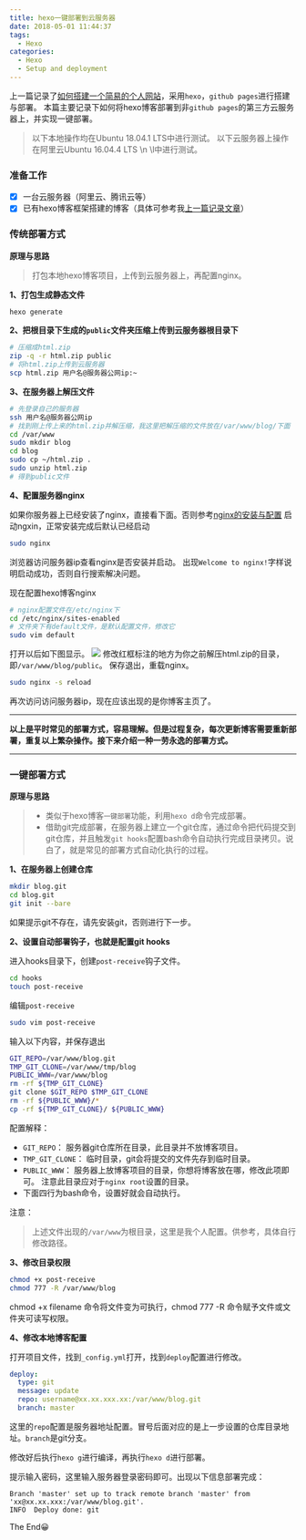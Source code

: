 ```yaml
---
title: hexo一键部署到云服务器
date: 2018-05-01 11:44:37
tags:
  - Hexo
categories:
  - Hexo
  - Setup and deployment
---
```

上一篇记录了[如何搭建一个简易的个人网站](hexo-build.html)，采用`hexo`，`github pages`进行搭建与部署。
本篇主要记录下如何将hexo博客部署到非`github pages`的第三方云服务器上，并实现一键部署。

> 以下本地操作均在Ubuntu 18.04.1 LTS中进行测试。
> 以下云服务器上操作在阿里云Ubuntu 16.04.4 LTS \n \l中进行测试。

### 准备工作
- [x] 一台云服务器（阿里云、腾讯云等）
- [x] 已有hexo博客框架搭建的博客（具体可参考我[上一篇记录文章](hexo-build.html)）

### 传统部署方式

**原理与思路**

> 打包本地hexo博客项目，上传到云服务器上，再配置nginx。

**1、打包生成静态文件**

```bash
hexo generate
```

**2、把根目录下生成的`public`文件夹压缩上传到云服务器根目录下**

```bash
# 压缩成html.zip
zip -q -r html.zip public
# 将html.zip上传到云服务器
scp html.zip 用户名@服务器公网ip:~
```

**3、在服务器上解压文件**

```bash
# 先登录自己的服务器
ssh 用户名@服务器公网ip
# 找到刚上传上来的html.zip并解压缩，我这里把解压缩的文件放在/var/www/blog/下面
cd /var/www
sudo mkdir blog
cd blog
sudo cp ~/html.zip .
sudo unzip html.zip
# 得到public文件
```

**4、配置服务器nginx**

如果你服务器上已经安装了nginx，直接看下面。否则参考[nginx的安装与配置](https://yq.aliyun.com/articles/710641?spm=5176.10695662.1996646101.searchclickresult.155256a0P4F06Z&aly_as=MUa5PXuo)
启动ngxin，正常安装完成后默认已经启动

```bash
sudo nginx
```

浏览器访问服务器ip查看nginx是否安装并启动。
出现`Welcome to nginx!`字样说明启动成功，否则自行搜索解决问题。

现在配置hexo博客nginx

```bash
# nginx配置文件在/etc/nginx下
cd /etc/nginx/sites-enabled
# 文件夹下有default文件，是默认配置文件，修改它
sudo vim default
```

打开以后如下图显示。
![](/images/hexo-deploy/nginx-default.png)
修改红框标注的地方为你之前解压html.zip的目录，即`/var/www/blog/public`。
保存退出，重载nginx。

```bash
sudo nginx -s reload
```

再次访问访问服务器ip，现在应该出现的是你博客主页了。

----

**以上是平时常见的部署方式，容易理解。但是过程复杂，每次更新博客需要重新部署，重复以上繁杂操作。接下来介绍一种一劳永逸的部署方式。**

----

### 一键部署方式

**原理与思路**

>- 类似于hexo博客`一键部署`功能，利用`hexo d`命令完成部署。
>- 借助git完成部署，在服务器上建立一个git仓库，通过命令把代码提交到git仓库，并且触发`git hooks`配置bash命令自动执行完成目录拷贝。说白了，就是常见的部署方式自动化执行的过程。

**1、在服务器上创建仓库**

```bash
mkdir blog.git
cd blog.git
git init --bare
```

如果提示git不存在，请先安装git，否则进行下一步。

**2、设置自动部署钩子，也就是配置git hooks**

进入hooks目录下，创建`post-receive`钩子文件。

```bash
cd hooks
touch post-receive
```

编辑`post-receive`

```bash
sudo vim post-receive
```

输入以下内容，并保存退出

```bash
GIT_REPO=/var/www/blog.git
TMP_GIT_CLONE=/var/www/tmp/blog
PUBLIC_WWW=/var/www/blog
rm -rf ${TMP_GIT_CLONE}
git clone $GIT_REPO $TMP_GIT_CLONE
rm -rf ${PUBLIC_WWW}/*
cp -rf ${TMP_GIT_CLONE}/ ${PUBLIC_WWW}
```

配置解释：
- `GIT_REPO`： 服务器git仓库所在目录，此目录并不放博客项目。
- `TMP_GIT_CLONE`： 临时目录，git会将提交的文件先存到临时目录。
- `PUBLIC_WWW`： 服务器上放博客项目的目录，你想将博客放在哪，修改此项即可。 注意此目录应对于`nginx root`设置的目录。
- 下面四行为bash命令，设置好就会自动执行。

注意：
> 上述文件出现的`/var/www`为根目录，这里是我个人配置。供参考，具体自行修改路径。

**3、修改目录权限**

```bash
chmod +x post-receive
chmod 777 -R /var/www/blog
```
chmod +x filename 命令将文件变为可执行，chmod 777 -R 命令赋予文件或文件夹可读写权限。

**4、修改本地博客配置**

打开项目文件，找到`_config.yml`打开，找到`deploy`配置进行修改。

```yml
deploy:
  type: git
  message: update
  repo: username@xx.xx.xxx.xx:/var/www/blog.git
  branch: master
```

这里的`repo`配置是服务器地址配置。冒号后面对应的是上一步设置的仓库目录地址。`branch`是git分支。

修改好后执行`hexo g`进行编译，再执行`hexo d`进行部署。

提示输入密码，这里输入服务器登录密码即可。出现以下信息部署完成：
```
Branch 'master' set up to track remote branch 'master' from 'xx@xx.xx.xxx:/var/www/blog.git'.
INFO  Deploy done: git
```

The End😀
